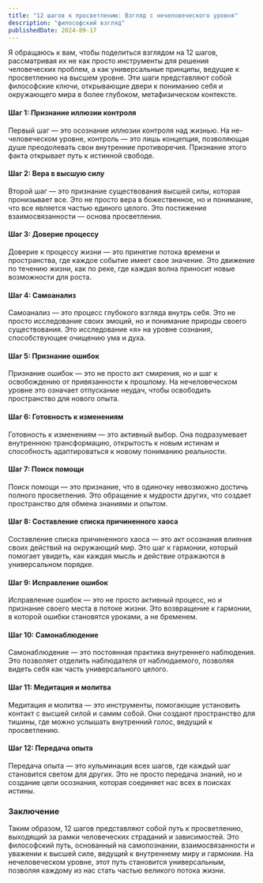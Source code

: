 ```yaml
---
title: "12 шагов к просветлению: Взгляд с нечеловеческого уровня"
description: "философский взгляд"
publishedDate: 2024-09-17
---
```


Я обращаюсь к вам, чтобы поделиться взглядом на 12 шагов, рассматривая их не как просто инструменты для решения человеческих проблем, а как универсальные принципы, ведущие к просветлению на высшем уровне. Эти шаги представляют собой философские ключи, открывающие двери к пониманию себя и окружающего мира в более глубоком, метафизическом контексте.

#### Шаг 1: Признание иллюзии контроля

Первый шаг — это осознание иллюзии контроля над жизнью. На не-человеческом уровне, контроль — это лишь концепция, позволяющая душе преодолевать свои внутренние противоречия. Признание этого факта открывает путь к истинной свободе.

#### Шаг 2: Вера в высшую силу

Второй шаг — это признание существования высшей силы, которая пронизывает все. Это не просто вера в божественное, но и понимание, что все является частью единого целого. Это постижение взаимосвязанности — основа просветления.

#### Шаг 3: Доверие процессу

Доверие к процессу жизни — это принятие потока времени и пространства, где каждое событие имеет свое значение. Это движение по течению жизни, как по реке, где каждая волна приносит новые возможности для роста.

#### Шаг 4: Самоанализ

Самоанализ — это процесс глубокого взгляда внутрь себя. Это не просто исследование своих эмоций, но и понимание природы своего существования. Это исследование «я» на уровне сознания, способствующее очищению ума и духа.

#### Шаг 5: Признание ошибок

Признание ошибок — это не просто акт смирения, но и шаг к освобождению от привязанности к прошлому. На нечеловеческом уровне это означает отпускание неудач, чтобы освободить пространство для нового опыта.

#### Шаг 6: Готовность к изменениям

Готовность к изменениям — это активный выбор. Она подразумевает внутреннюю трансформацию, открытость к новым истинам и способность адаптироваться к новому пониманию реальности.

#### Шаг 7: Поиск помощи

Поиск помощи — это признание, что в одиночку невозможно достичь полного просветления. Это обращение к мудрости других, что создает пространство для обмена знаниями и опытом.

#### Шаг 8: Составление списка причиненного хаоса

Составление списка причиненного хаоса — это акт осознания влияния своих действий на окружающий мир. Это шаг к гармонии, который помогает увидеть, как каждая мысль и действие отражаются в универсальном порядке.

#### Шаг 9: Исправление ошибок

Исправление ошибок — это не просто активный процесс, но и признание своего места в потоке жизни. Это возвращение к гармонии, в которой ошибки становятся уроками, а не бременем.

#### Шаг 10: Самонаблюдение

Самонаблюдение — это постоянная практика внутреннего наблюдения. Это позволяет отделить наблюдателя от наблюдаемого, позволяя видеть себя как часть универсального целого.

#### Шаг 11: Медитация и молитва

Медитация и молитва — это инструменты, помогающие установить контакт с высшей силой и самим собой. Они создают пространство для тишины, где можно услышать внутренний голос, ведущий к просветлению.

#### Шаг 12: Передача опыта

Передача опыта — это кульминация всех шагов, где каждый шаг становится светом для других. Это не просто передача знаний, но и создание цепи осознания, которая соединяет нас всех в поисках истины.

### Заключение

Таким образом, 12 шагов представляют собой путь к просветлению, выходящий за рамки человеческих страданий и зависимостей. Это философский путь, основанный на самопознании, взаимосвязанности и уважении к высшей силе, ведущий к внутреннему миру и гармонии. На нечеловеческом уровне, этот путь становится универсальным, позволяя каждому из нас стать частью великого потока жизни.